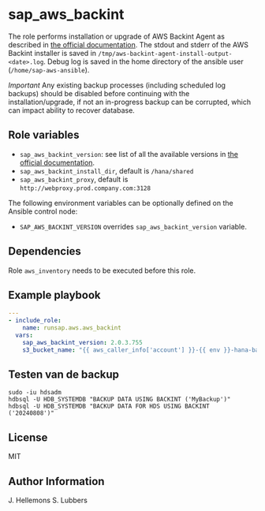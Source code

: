 sap_aws_backint
===============

The role performs installation or upgrade of AWS Backint Agent as described in [the official documentation](https://docs.aws.amazon.com/sap/latest/sap-hana/aws-backint-agent-installing-configuring.html).
The stdout and stderr of the AWS Backint installer is saved in `/tmp/aws-backint-agent-install-output-<date>.log`. Debug log is saved in the home directory of the ansible user (`/home/sap-aws-ansible`).

*Important*
Any existing backup processes (including scheduled log backups) should be disabled before continuing with the installation/upgrade, if not an in-progress backup can be corrupted, which can impact ability to recover database.

## Role variables

- `sap_aws_backint_version`: see list of all the available versions in [the official documentation](https://docs.aws.amazon.com/sap/latest/sap-hana/aws-backint-agent-version-history.html).
- `sap_aws_backint_install_dir`, default is `/hana/shared`
- `sap_aws_backint_proxy`, default is `http://webproxy.prod.company.com:3128`

The following environment variables can be optionally defined on the Ansible control node:
- `SAP_AWS_BACKINT_VERSION` overrides `sap_aws_backint_version` variable.

## Dependencies

Role `aws_inventory` needs to be executed before this role.

## Example playbook

```yaml
---
- include_role:
    name: runsap.aws.aws_backint
  vars:
    sap_aws_backint_version: 2.0.3.755
    s3_bucket_name: "{{ aws_caller_info['account'] }}-{{ env }}-hana-backups"
```

## Testen van de backup

```
sudo -iu hdsadm
hdbsql -U HDB_SYSTEMDB "BACKUP DATA USING BACKINT ('MyBackup')"
hdbsql -U HDB_SYSTEMDB "BACKUP DATA FOR HDS USING BACKINT ('20240808')"
```

License
-------

MIT

Author Information
------------------

J. Hellemons
S. Lubbers
